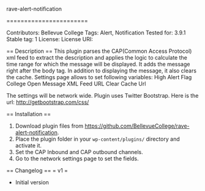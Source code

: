 rave-alert-notification

=======================

Contributors: Bellevue College
Tags: Alert, Notification
Tested for: 3.9.1
Stable tag: 1
License:
License URI:


== Description ==
This plugin parses the CAP(Common Access Protocol) xml feed to extract the description and applies the logic to calculate the time range for which the message will be displayed.
It adds the message right after the body tag. In addition to displaying the message, it also clears the cache.
Settings page allows to set following variables:
High Alert Flag
College Open Message
XML Feed URL
Clear Cache Url

The settings will be network wide.
Plugin uses Twitter Bootstrap. Here is the url:
http://getbootstrap.com/css/


== Installation ==
1. Download plugin files from https://github.com/BellevueCollege/rave-alert-notification.
2. Place the plugin folder in your `wp-content/plugins/` directory and activate it.
3. Set the CAP Inbound and CAP outbound channels.
4. Go to the network settings page to set the fields.


== Changelog ==
= v1 =
* Initial version
